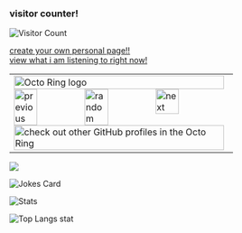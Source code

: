 ### visitor counter!
![Visitor Count](https://profile-counter.glitch.me/sctech-tr/count.svg)

<a href="https://sctech.mooo.com/pphub.html">create your own personal page!!<br></a>
<a href="https://sctech.mooo.com/spotify.html">view what i am listening to right now!</a>

<table><tbody><tr><td><a href="https://octo-ring.com/"><img src="https://octo-ring.com/static/img/widget/top.png" width="99%" alt="Octo Ring logo" align="top"></a><br><a href="https://octo-ring.com/p/sctech-tr/prev"><img src="https://octo-ring.com/static/img/widget/prev.png" width="33%" alt="previous" align="top" title="previous profile"></a><a href="https://octo-ring.com/p/sctech-tr/random"><img src="https://octo-ring.com/static/img/widget/random.png" width="33%" alt="random" align="top" title="random profile"></a><a href="https://octo-ring.com/p/sctech-tr/next"><img src="https://octo-ring.com/static/img/widget/next.png" width="33%" alt="next" align="top" title="next profile"></a><br><a href="https://octo-ring.com/"><img src="https://octo-ring.com/static/img/widget/bottom.png" width="99%" alt="check out other GitHub profiles in the Octo Ring" align="top"></a></td></tr></tbody></table>

<img src="https://github-profile-trophy.vercel.app/?username=sctech-tr&theme=discord&no-bg=false" />

![Jokes Card](https://readme-jokes.vercel.app/api?theme=synthwave&borderColor=white)

![Stats](https://github-readme-stats.vercel.app/api?username=sctech-tr&show_icons=true&theme=synthwave&show=reviews,discussions_started,discussions_answered,prs_merged,prs_merged_percentage)

![Top Langs stat](https://github-readme-stats.vercel.app/api/top-langs/?username=sctech-tr&layout=compact&langs_count=8&theme=synthwave)
